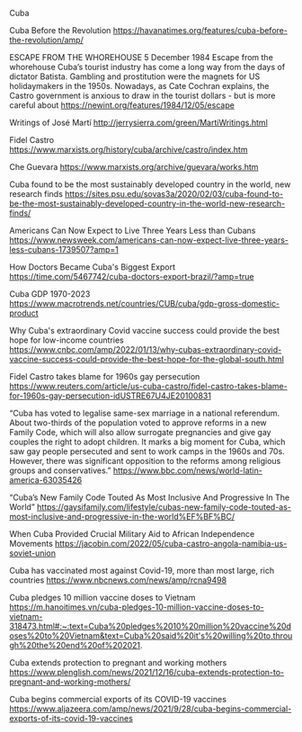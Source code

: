 Cuba 

Cuba Before the Revolution
https://havanatimes.org/features/cuba-before-the-revolution/amp/

ESCAPE FROM THE WHOREHOUSE
5 December 1984
Escape from the whorehouse Cuba’s tourist industry has come a long way from the days of dictator Batista. Gambling and prostitution were the magnets for US holidaymakers in the 1950s. Nowadays, as Cate Cochran explains, the Castro government is anxious to draw in the tourist dollars - but is more careful about
https://newint.org/features/1984/12/05/escape

Writings of José Martí
http://jerrysierra.com/green/MartiWritings.html

Fidel Castro
https://www.marxists.org/history/cuba/archive/castro/index.htm

Che Guevara
https://www.marxists.org/archive/guevara/works.htm

Cuba found to be the most sustainably developed country in the world, new research finds
https://sites.psu.edu/sovas3a/2020/02/03/cuba-found-to-be-the-most-sustainably-developed-country-in-the-world-new-research-finds/

Americans Can Now Expect to Live Three Years Less than Cubans
https://www.newsweek.com/americans-can-now-expect-live-three-years-less-cubans-1739507?amp=1

How Doctors Became Cuba's Biggest Export
https://time.com/5467742/cuba-doctors-export-brazil/?amp=true

Cuba GDP 1970-2023
https://www.macrotrends.net/countries/CUB/cuba/gdp-gross-domestic-product

Why Cuba's extraordinary Covid vaccine success could provide the best hope for low-income countries
https://www.cnbc.com/amp/2022/01/13/why-cubas-extraordinary-covid-vaccine-success-could-provide-the-best-hope-for-the-global-south.html

Fidel Castro takes blame for 1960s gay persecution
https://www.reuters.com/article/us-cuba-castro/fidel-castro-takes-blame-for-1960s-gay-persecution-idUSTRE67U4JE20100831

“Cuba has voted to legalise same-sex marriage in a national referendum.
About two-thirds of the population voted to approve reforms in a new Family Code, which will also allow surrogate pregnancies and give gay couples the right to adopt children.
It marks a big moment for Cuba, which saw gay people persecuted and sent to work camps in the 1960s and 70s.
However, there was significant opposition to the reforms among religious groups and conservatives.”
https://www.bbc.com/news/world-latin-america-63035426

“Cuba’s New Family Code Touted As Most Inclusive And Progressive In The World”
https://gaysifamily.com/lifestyle/cubas-new-family-code-touted-as-most-inclusive-and-progressive-in-the-world%EF%BF%BC/

When Cuba Provided Crucial Military Aid to African Independence Movements
https://jacobin.com/2022/05/cuba-castro-angola-namibia-us-soviet-union

Cuba has vaccinated most against Covid-19, more than most large, rich countries
https://www.nbcnews.com/news/amp/rcna9498

Cuba pledges 10 million vaccine doses to Vietnam
https://m.hanoitimes.vn/cuba-pledges-10-million-vaccine-doses-to-vietnam-318473.html#:~:text=Cuba%20pledges%2010%20million%20vaccine%20doses%20to%20Vietnam&text=Cuba%20said%20it's%20willing%20to,through%20the%20end%20of%202021.

Cuba extends protection to pregnant and working mothers
https://www.plenglish.com/news/2021/12/16/cuba-extends-protection-to-pregnant-and-working-mothers/

Cuba begins commercial exports of its COVID-19 vaccines
https://www.aljazeera.com/amp/news/2021/9/28/cuba-begins-commercial-exports-of-its-covid-19-vaccines

